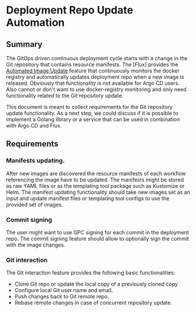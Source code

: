 # Deployment Repo Update Automation

## Summary

The GitOps driven continuous deployment cycle starts with a change in the Git repository that contains resource manifests. The [Flux] provides the
[Automated Image Update](https://docs.fluxcd.io/en/latest/references/automated-image-update.html) feature that continuously monitors the docker registry and automatically
updates deployment repo when a new image is released. Obviously that functionality is not available for  Argo CD users.
Also cannot or don't want to use docker-registry monitoring and only need functionality related to the Git repository update.

This document is meant to collect requirements for the Git repository update functionality. As a next step, we could discuss if it is possible to implement a Golang library or
a service that can be used in combination with Argo CD and Flux.

## Requirements

### Manifests updating.

After new images are discovered the resource manifests of each workflow referencing the image have to be updated. The manifests might be stored as raw YAML files or as the templating tool package such as Kustomize or Helm. The manifest updating functionality should take new images
set as an input and update manifest files or templating tool configs to use the provided set of images.

### Commit signing

The user might want to use GPC signing for each commit in the deployment repo. The commit signing feature should allow to optionally
sign the commit with the image changes.

### Git interaction

The Git interaction feature provides the following basic functionalities:
* Clone Git repo or update the local copy of a previously cloned copy
* Configure local Git user name and email.
* Push changes back to Git remote repo.
* Rebase remote changes in case of concurrent repository update.
